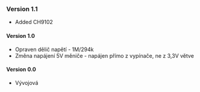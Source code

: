 ### Version 1.1
- Added CH9102
#### Version 1.0
- Opraven dělič napětí - 1M/294k
- Změna napájení 5V měniče - napájen přímo z vypínače, ne z 3,3V větve
#### Version 0.0
- Vývojová